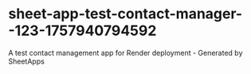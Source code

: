 # sheet-app-test-contact-manager--123-1757940794592
A test contact management app for Render deployment - Generated by SheetApps

